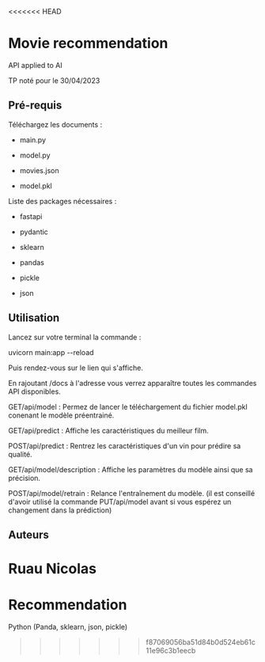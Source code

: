 <<<<<<< HEAD
# Movie recommendation

API applied to AI

TP noté pour le 30/04/2023

## Pré-requis

Téléchargez les documents :

- main.py

- model.py

- movies.json

- model.pkl


Liste des packages nécessaires :

- fastapi

- pydantic

- sklearn

- pandas

- pickle

- json

## Utilisation

Lancez sur votre terminal la commande : 

uvicorn main:app --reload

Puis rendez-vous sur le lien qui s'affiche.

En rajoutant /docs à l'adresse vous verrez apparaître toutes les commandes API disponibles.

GET/api/model : Permez de lancer le téléchargement du fichier model.pkl conenant le modèle préentrainé.

GET/api/predict : Affiche les caractéristiques du meilleur film.

POST/api/predict : Rentrez les caractéristiques d'un vin pour prédire sa qualité.

GET/api/model/description : Affiche les paramètres du modèle ainsi que sa précision.

POST/api/model/retrain : Relance l'entraînement du modèle.
(il est conseillé d'avoir utilisé la commande PUT/api/model avant si vous espérez un changement dans la prédiction) 


## Auteurs

Ruau Nicolas
=======
# Recommendation
Python (Panda, sklearn, json, pickle)
>>>>>>> f87069056ba51d84b0d524eb61c11e96c3b1eecb
